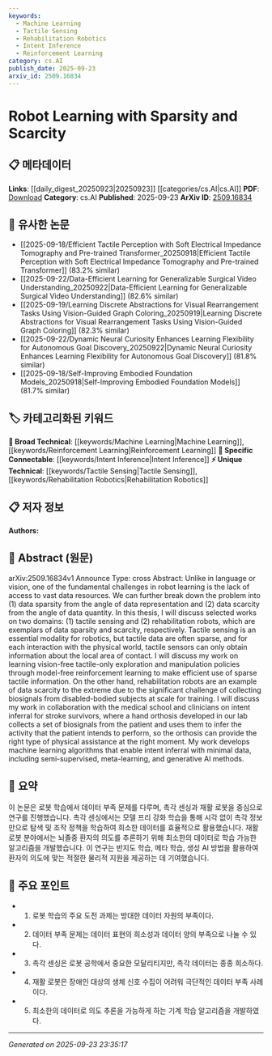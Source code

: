 ```yaml
---
keywords:
  - Machine Learning
  - Tactile Sensing
  - Rehabilitation Robotics
  - Intent Inference
  - Reinforcement Learning
category: cs.AI
publish_date: 2025-09-23
arxiv_id: 2509.16834
---
```


<!-- KEYWORD_LINKING_METADATA:
{
  "processed_timestamp": "2025-09-23T23:35:17.758628",
  "vocabulary_version": "1.0",
  "selected_keywords": [
    "Machine Learning",
    "Tactile Sensing",
    "Rehabilitation Robotics",
    "Intent Inference",
    "Reinforcement Learning"
  ],
  "rejected_keywords": [],
  "similarity_scores": {
    "Machine Learning": 0.78,
    "Tactile Sensing": 0.8,
    "Rehabilitation Robotics": 0.75,
    "Intent Inference": 0.77,
    "Reinforcement Learning": 0.8
  },
  "extraction_method": "AI_prompt_based",
  "budget_applied": true,
  "candidates_json": {
    "candidates": [
      {
        "surface": "robot learning",
        "canonical": "Machine Learning",
        "aliases": [
          "robotic learning"
        ],
        "category": "broad_technical",
        "rationale": "Connects to the broader field of machine learning, which is essential for understanding the learning processes in robotics.",
        "novelty_score": 0.45,
        "connectivity_score": 0.88,
        "specificity_score": 0.6,
        "link_intent_score": 0.78
      },
      {
        "surface": "tactile sensing",
        "canonical": "Tactile Sensing",
        "aliases": [
          "touch sensing",
          "haptic sensing"
        ],
        "category": "unique_technical",
        "rationale": "Represents a specific modality in robotics that is crucial for interaction with the physical world.",
        "novelty_score": 0.7,
        "connectivity_score": 0.65,
        "specificity_score": 0.85,
        "link_intent_score": 0.8
      },
      {
        "surface": "rehabilitation robots",
        "canonical": "Rehabilitation Robotics",
        "aliases": [
          "rehab robots"
        ],
        "category": "unique_technical",
        "rationale": "Focuses on a specialized application of robotics aimed at assisting disabled-bodied individuals.",
        "novelty_score": 0.68,
        "connectivity_score": 0.6,
        "specificity_score": 0.82,
        "link_intent_score": 0.75
      },
      {
        "surface": "intent inferral",
        "canonical": "Intent Inference",
        "aliases": [
          "intent prediction"
        ],
        "category": "specific_connectable",
        "rationale": "Key for developing adaptive systems that respond to user needs, especially in assistive technologies.",
        "novelty_score": 0.65,
        "connectivity_score": 0.7,
        "specificity_score": 0.78,
        "link_intent_score": 0.77
      },
      {
        "surface": "model-free reinforcement learning",
        "canonical": "Reinforcement Learning",
        "aliases": [
          "RL"
        ],
        "category": "broad_technical",
        "rationale": "A fundamental approach in machine learning for developing autonomous systems, relevant to the paper's methods.",
        "novelty_score": 0.5,
        "connectivity_score": 0.85,
        "specificity_score": 0.65,
        "link_intent_score": 0.8
      }
    ],
    "ban_list_suggestions": [
      "data sparsity",
      "data scarcity",
      "biosignals"
    ]
  },
  "decisions": [
    {
      "candidate_surface": "robot learning",
      "resolved_canonical": "Machine Learning",
      "decision": "linked",
      "scores": {
        "novelty": 0.45,
        "connectivity": 0.88,
        "specificity": 0.6,
        "link_intent": 0.78
      }
    },
    {
      "candidate_surface": "tactile sensing",
      "resolved_canonical": "Tactile Sensing",
      "decision": "linked",
      "scores": {
        "novelty": 0.7,
        "connectivity": 0.65,
        "specificity": 0.85,
        "link_intent": 0.8
      }
    },
    {
      "candidate_surface": "rehabilitation robots",
      "resolved_canonical": "Rehabilitation Robotics",
      "decision": "linked",
      "scores": {
        "novelty": 0.68,
        "connectivity": 0.6,
        "specificity": 0.82,
        "link_intent": 0.75
      }
    },
    {
      "candidate_surface": "intent inferral",
      "resolved_canonical": "Intent Inference",
      "decision": "linked",
      "scores": {
        "novelty": 0.65,
        "connectivity": 0.7,
        "specificity": 0.78,
        "link_intent": 0.77
      }
    },
    {
      "candidate_surface": "model-free reinforcement learning",
      "resolved_canonical": "Reinforcement Learning",
      "decision": "linked",
      "scores": {
        "novelty": 0.5,
        "connectivity": 0.85,
        "specificity": 0.65,
        "link_intent": 0.8
      }
    }
  ]
}
-->

# Robot Learning with Sparsity and Scarcity

## 📋 메타데이터

**Links**: [[daily_digest_20250923|20250923]] [[categories/cs.AI|cs.AI]]
**PDF**: [Download](https://arxiv.org/pdf/2509.16834.pdf)
**Category**: cs.AI
**Published**: 2025-09-23
**ArXiv ID**: [2509.16834](https://arxiv.org/abs/2509.16834)

## 🔗 유사한 논문
- [[2025-09-18/Efficient Tactile Perception with Soft Electrical Impedance Tomography and Pre-trained Transformer_20250918|Efficient Tactile Perception with Soft Electrical Impedance Tomography and Pre-trained Transformer]] (83.2% similar)
- [[2025-09-22/Data-Efficient Learning for Generalizable Surgical Video Understanding_20250922|Data-Efficient Learning for Generalizable Surgical Video Understanding]] (82.6% similar)
- [[2025-09-19/Learning Discrete Abstractions for Visual Rearrangement Tasks Using Vision-Guided Graph Coloring_20250919|Learning Discrete Abstractions for Visual Rearrangement Tasks Using Vision-Guided Graph Coloring]] (82.3% similar)
- [[2025-09-22/Dynamic Neural Curiosity Enhances Learning Flexibility for Autonomous Goal Discovery_20250922|Dynamic Neural Curiosity Enhances Learning Flexibility for Autonomous Goal Discovery]] (81.8% similar)
- [[2025-09-18/Self-Improving Embodied Foundation Models_20250918|Self-Improving Embodied Foundation Models]] (81.7% similar)

## 🏷️ 카테고리화된 키워드
**🧠 Broad Technical**: [[keywords/Machine Learning|Machine Learning]], [[keywords/Reinforcement Learning|Reinforcement Learning]]
**🔗 Specific Connectable**: [[keywords/Intent Inference|Intent Inference]]
**⚡ Unique Technical**: [[keywords/Tactile Sensing|Tactile Sensing]], [[keywords/Rehabilitation Robotics|Rehabilitation Robotics]]

## 📋 저자 정보

**Authors:** 

## 📄 Abstract (원문)

arXiv:2509.16834v1 Announce Type: cross 
Abstract: Unlike in language or vision, one of the fundamental challenges in robot learning is the lack of access to vast data resources. We can further break down the problem into (1) data sparsity from the angle of data representation and (2) data scarcity from the angle of data quantity. In this thesis, I will discuss selected works on two domains: (1) tactile sensing and (2) rehabilitation robots, which are exemplars of data sparsity and scarcity, respectively. Tactile sensing is an essential modality for robotics, but tactile data are often sparse, and for each interaction with the physical world, tactile sensors can only obtain information about the local area of contact. I will discuss my work on learning vision-free tactile-only exploration and manipulation policies through model-free reinforcement learning to make efficient use of sparse tactile information. On the other hand, rehabilitation robots are an example of data scarcity to the extreme due to the significant challenge of collecting biosignals from disabled-bodied subjects at scale for training. I will discuss my work in collaboration with the medical school and clinicians on intent inferral for stroke survivors, where a hand orthosis developed in our lab collects a set of biosignals from the patient and uses them to infer the activity that the patient intends to perform, so the orthosis can provide the right type of physical assistance at the right moment. My work develops machine learning algorithms that enable intent inferral with minimal data, including semi-supervised, meta-learning, and generative AI methods.

## 📝 요약

이 논문은 로봇 학습에서 데이터 부족 문제를 다루며, 촉각 센싱과 재활 로봇을 중심으로 연구를 진행했습니다. 촉각 센싱에서는 모델 프리 강화 학습을 통해 시각 없이 촉각 정보만으로 탐색 및 조작 정책을 학습하여 희소한 데이터를 효율적으로 활용했습니다. 재활 로봇 분야에서는 뇌졸중 환자의 의도를 추론하기 위해 최소한의 데이터로 학습 가능한 알고리즘을 개발했습니다. 이 연구는 반지도 학습, 메타 학습, 생성 AI 방법을 활용하여 환자의 의도에 맞는 적절한 물리적 지원을 제공하는 데 기여했습니다.

## 🎯 주요 포인트

- 1. 로봇 학습의 주요 도전 과제는 방대한 데이터 자원의 부족이다.
- 2. 데이터 부족 문제는 데이터 표현의 희소성과 데이터 양의 부족으로 나눌 수 있다.
- 3. 촉각 센싱은 로봇 공학에서 중요한 모달리티지만, 촉각 데이터는 종종 희소하다.
- 4. 재활 로봇은 장애인 대상의 생체 신호 수집이 어려워 극단적인 데이터 부족 사례이다.
- 5. 최소한의 데이터로 의도 추론을 가능하게 하는 기계 학습 알고리즘을 개발하였다.


---

*Generated on 2025-09-23 23:35:17*